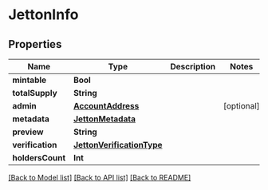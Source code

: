 # JettonInfo

## Properties
Name | Type | Description | Notes
------------ | ------------- | ------------- | -------------
**mintable** | **Bool** |  | 
**totalSupply** | **String** |  | 
**admin** | [**AccountAddress**](AccountAddress.md) |  | [optional] 
**metadata** | [**JettonMetadata**](JettonMetadata.md) |  | 
**preview** | **String** |  | 
**verification** | [**JettonVerificationType**](JettonVerificationType.md) |  | 
**holdersCount** | **Int** |  | 

[[Back to Model list]](../README.md#documentation-for-models) [[Back to API list]](../README.md#documentation-for-api-endpoints) [[Back to README]](../README.md)


